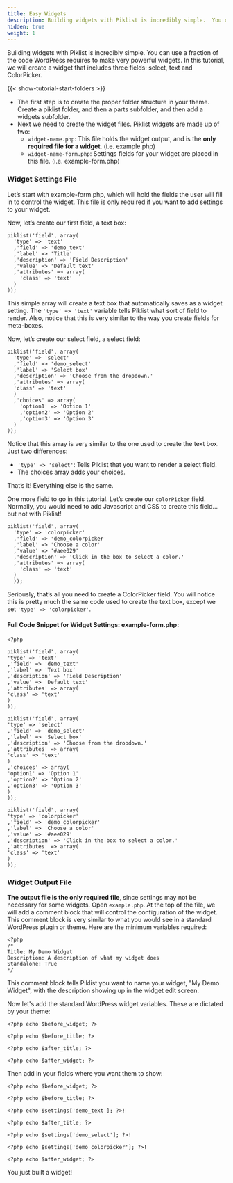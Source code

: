 ```yaml
---
title: Easy Widgets
description: Building widgets with Piklist is incredibly simple.  You can use a fraction of the code WordPress requires to make very powerful widgets.
hidden: true
weight: 1
---
```


Building widgets with Piklist is incredibly simple.  You can use a fraction of the code WordPress requires to make very powerful widgets.  In this tutorial, we will create a widget that includes three fields: select, text and ColorPicker.

{{< show-tutorial-start-folders >}}

* The first step is to create the proper folder structure in your theme. Create a piklist folder, and then a parts subfolder, and then add a widgets subfolder.
* Next we need to create the widget files.  Piklist widgets are made up of two:
    * `widget-name.php`: This file holds the widget output, and is the **only required file for a widget**. (i.e. example.php)
    * `widget-name-form.php`: Settings fields for your widget are placed in this file. (i.e. example-form.php)

### Widget Settings File
Let’s start with example-form.php, which will hold the fields the user will fill in to control the widget. This file is only required if you want to add settings to your widget.

Now, let’s create our first field, a text box:
```
piklist('field', array(
  'type' => 'text'
  ,'field' => 'demo_text'
  ,'label' => 'Title'
  ,'description' => 'Field Description'
  ,'value' => 'Default text'
  ,'attributes' => array(
    'class' => 'text'
  )
));
```

This simple array will create a text box that automatically saves as a widget setting. The `'type' => 'text'` variable tells Piklist what sort of field to render. Also, notice that this is very similar to the way you create fields for meta-boxes.

Now, let’s create our select field, a select field:

```
piklist('field', array(
  'type' => 'select'
  ,'field' => 'demo_select'
  ,'label' => 'Select box'
  ,'description' => 'Choose from the dropdown.'
  ,'attributes' => array(
  'class' => 'text'
  )
  ,'choices' => array(
    'option1' => 'Option 1'
    ,'option2' => 'Option 2'
    ,'option3' => 'Option 3'
  )
));
```


Notice that this array is very similar to the one used to create the text box. Just two differences:

* `'type' => 'select'`: Tells Piklist that you want to render a select field.
* The choices array adds your choices.

That’s it! Everything else is the same.

One more field to go in this tutorial. Let’s create our `colorPicker` field. Normally, you would need to add Javascript and CSS to create this field… but not with Piklist!

```
piklist('field', array(
  'type' => 'colorpicker'
  ,'field' => 'demo_colorpicker'
  ,'label' => 'Choose a color'
  ,'value' => '#aee029'
  ,'description' => 'Click in the box to select a color.'
  ,'attributes' => array(
    'class' => 'text'
  )
  ));
  ```

  Seriously, that’s all you need to create a ColorPicker field. You will notice this is pretty much the same code used to create the text box, except we set `'type' => 'colorpicker'`.

#### Full Code Snippet for Widget Settings: example-form.php:

  ```
<?php

piklist('field', array(
 'type' => 'text'
 ,'field' => 'demo_text'
 ,'label' => 'Text box'
 ,'description' => 'Field Description'
 ,'value' => 'Default text'
 ,'attributes' => array(
 'class' => 'text'
 )
));

piklist('field', array(
 'type' => 'select'
 ,'field' => 'demo_select'
 ,'label' => 'Select box'
 ,'description' => 'Choose from the dropdown.'
 ,'attributes' => array(
 'class' => 'text'
 )
 ,'choices' => array(
 'option1' => 'Option 1'
 ,'option2' => 'Option 2'
 ,'option3' => 'Option 3'
 )
));

piklist('field', array(
 'type' => 'colorpicker'
 ,'field' => 'demo_colorpicker'
 ,'label' => 'Choose a color'
 ,'value' => '#aee029'
 ,'description' => 'Click in the box to select a color.'
 ,'attributes' => array(
 'class' => 'text'
 )
 ));
```

### Widget Output File

**The output file is the only required file**, since settings may not be necessary for some widgets. Open `example.php`. At the top of the file, we will add a comment block that will control the configuration of the widget. This comment block is very similar to what you would see in a standard WordPress plugin or theme. Here are the minimum variables required:

```
<?php
/*
Title: My Demo Widget
Description: A description of what my widget does
Standalone: True
*/
```

This comment block tells Piklist you want to name your widget, "My Demo Widget", with the description showing up in the widget edit screen.

Now let's add the standard WordPress widget variables. These are dictated by your theme:

```
<?php echo $before_widget; ?>

<?php echo $before_title; ?>

<?php echo $after_title; ?>

<?php echo $after_widget; ?>
```

Then add in your fields where you want them to show:

```
<?php echo $before_widget; ?>

<?php echo $before_title; ?>

<?php echo $settings['demo_text']; ?>!

<?php echo $after_title; ?>

<?php echo $settings['demo_select']; ?>!

<?php echo $settings['demo_colorpicker']; ?>!

<?php echo $after_widget; ?>
```

You just built a widget!
